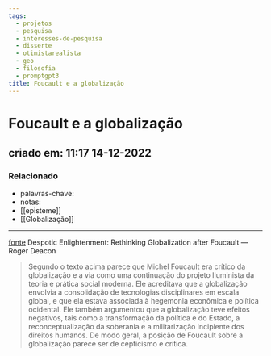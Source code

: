 ```yaml
---
tags:
  - projetos
  - pesquisa
  - interesses-de-pesquisa
  - disserte
  - otimistarealista
  - geo
  - filosofia
  - promptgpt3
title: Foucault e a globalização
---
```

# Foucault e a globalização
## criado em: 11:17 14-12-2022

### Relacionado
- palavras-chave: 
- notas: 
- [[episteme]]
- [[Globalização]]
---
[fonte](https://link.springer.com/chapter/10.1057/9780230598829_3)
Despotic Enlightenment: Rethinking Globalization after Foucault — Roger Deacon 

> Segundo o texto acima parece que Michel Foucault era crítico da globalização e a via como uma continuação do projeto Iluminista da teoria e prática social moderna. Ele acreditava que a globalização envolvia a consolidação de tecnologias disciplinares em escala global, e que ela estava associada à hegemonia econômica e política ocidental. Ele também argumentou que a globalização teve efeitos negativos, tais como a transformação da política e do Estado, a reconceptualização da soberania e a militarização incipiente dos direitos humanos. De modo geral, a posição de Foucault sobre a globalização parece ser de cepticismo e crítica.